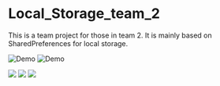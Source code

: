 # Local_Storage_team_2
This is a team project for those in team 2.
It is mainly based on SharedPreferences for local storage.

![Demo](https://user-images.githubusercontent.com/50840385/98665402-ec5d7800-234b-11eb-81b4-9bbb7ee204f0.gif)
![Demo](https://user-images.githubusercontent.com/50840385/98665418-f1222c00-234b-11eb-8fdc-21e9f318a4cf.gif)

<image src="Screenshot_20201104-110950.png"/>
<image src="Screenshot_20201104-111001.png"/>
<image src="Screenshot_20201104-111009.png"/>
